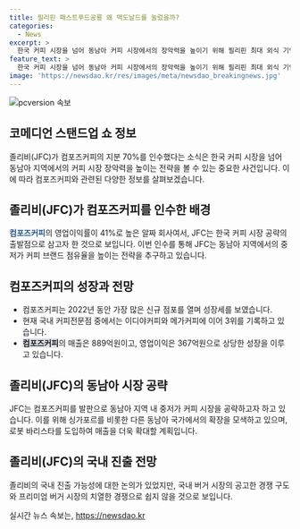 ```yaml
---
title: 필리핀 패스트푸드공룡 왜 맥도날드를 눌렀을까?
categories:
  - News
excerpt: >
  한국 커피 시장을 넘어 동남아 커피 시장에서의 장악력을 높이기 위해 필리핀 최대 외식 기업 졸리비가 컴포즈커피의 지분 70%를 3300억원에 인수했다. 코로나19에도 불구하고 컴포즈커피는 성장세를 보이며, JFC는 한국 시장과 동남아 시장 공략에 야심을 갖고 있다. 컴포즈커피의 저가 커피 시장에서의 높은 이익률과 확장세가 JFC에게 인수를 결정하는 이유가 됐으며, JFC는 동남아 시장 공략을 위해 로봇 바리스타를 적극 도입할 가능성을 검토 중이다.
feature_text: >
  한국 커피 시장을 넘어 동남아 커피 시장에서의 장악력을 높이기 위해 필리핀 최대 외식 기업 졸리비가 컴포즈커피의 지분 70%를 3300억원에 인수했다. 코로나19에도 불구하고 컴포즈커피는 성장세를 보이며, JFC는 한국 시장과 동남아 시장 공략에 야심을 갖고 있다. 컴포즈커피의 저가 커피 시장에서의 높은 이익률과 확장세가 JFC에게 인수를 결정하는 이유가 됐으며, JFC는 동남아 시장 공략을 위해 로봇 바리스타를 적극 도입할 가능성을 검토 중이다.
image: 'https://newsdao.kr/res/images/meta/newsdao_breakingnews.jpg'
---
```


<p><img src="https://newsdao.kr/res/images/meta/newsdao_breakingnews.jpg" alt="pcversion 속보" /></p>

<h2 data-ke-size="size26">코메디언 스탠드업 쇼 정보</h2>

<p data-ke-size="size16">졸리비(JFC)가 컴포즈커피의 지분 70%를 인수했다는 소식은 한국 커피 시장을 넘어 동남아 지역에서의 커피 시장 장악력을 높이는 전략을 볼 수 있는 중요한 사건입니다. 이에 따라 컴포즈커피와 관련된 다양한 정보를 살펴보겠습니다.</p>

<h2 data-ke-size="size26">졸리비(JFC)가 컴포즈커피를 인수한 배경</h2>

<p data-ke-size="size16"><b><span style="color: #1a5490;">컴포즈커피</span></b>의 영업이익률이 41%로 높은 알짜 회사여서, JFC는 한국 커피 시장 공략의 출발점으로 삼고자 한 것으로 보입니다. 이번 인수를 통해 JFC는 동남아 지역에서의 중저가 커피 브랜드 점유율을 높이는 전략을 추구하고 있습니다.</p>

<h2 data-ke-size="size26">컴포즈커피의 성장과 전망</h2>

<ul>
<li>컴포즈커피는 2022년 동안 가장 많은 신규 점포를 열며 성장세를 보였습니다.</li>
<li>현재 국내 커피전문점 중에서는 이디야커피와 메가커피에 이어 3위를 기록하고 있습니다.</li>
<li><b><span style="background-color: #21538527;">컴포즈커피</span></b>의 매출은 889억원이고, 영업이익은 367억원으로 상당한 성장을 이루고 있습니다.</li>
</ul>

<h2 data-ke-size="size26">졸리비(JFC)의 동남아 시장 공략</h2>

<p data-ke-size="size16">JFC는 컴포즈커피를 발판으로 동남아 지역 내 중저가 커피 시장을 공략하고자 하고 있습니다. 이를 위해 싱가포르를 비롯한 다른 동남아 국가에서의 확장을 모색하고 있으며, 로봇 바리스타를 도입하여 매출을 더욱 확대할 계획입니다.</p>

<h2 data-ke-size="size26">졸리비(JFC)의 국내 진출 전망</h2>

<p data-ke-size="size16">졸리비의 국내 진출 가능성에 대한 논의가 있었지만, 국내 버거 시장의 공고한 경쟁 구도와 프리미엄 버거 시장의 치열한 경쟁으로 쉽지 않을 것으로 보입니다.</p>
실시간 뉴스 속보는, <a href="https://newsdao.kr" rel="dofollow">https://newsdao.kr</a>


